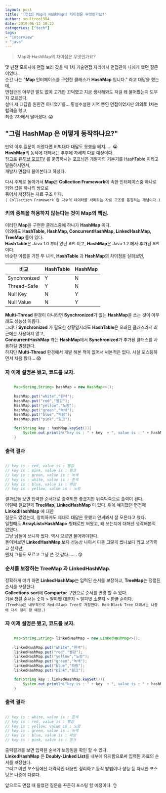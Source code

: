 ```yaml
---
layout: post
title: '[면접] Map과 HashMap의 차이점은 무엇인가요?'
author: soultree1984
date: 2019-06-12 10:22
categories: ["tech"]
tags: 
- "interview"
- "java"
---
```


> Map과 HashMap의 차이점은 무엇인가요?

몇 년전 모회사에 면접 보러 갔을 때 1차 기술면접 자리에서 면접관이 나에게 했던 질문이었다.<br/>
순간 나는 "**Map** 인터페이스를 구현한 클래스가 **HashMap** 입니다." 라고 대답을 했는데,<br/>
면접관은 아무런 말도 없이 고개만 끄덕였고 지금 생각해봐도 저걸 왜 물어봤는지 도무지 모르겠다.<br/>
설마 저 대답을 원한건 아니었기를... 횡설수설한 기억 뿐인 면접이었지만 의외로 1차는 합격을 했고,<br/>
최종 2차에서 떨어졌다. 😱

## "그럼 HashMap 은 어떻게 동작하나요?"

만약 이후 질문이 저랬다면 버벅대다 대답도 못했을 테지..... 😭<br/> 
**HashMap**의 동작에 대해서는 추후에 자세히 다룰 예정이다.<br/>
참고로 [유투브 포프TV][1] 를 운영하시는 포프님은 개발자의 기본기를 HashTable 이라고 말씀하시면서,<br/> 
개발자 면접때 물어본다고 하셨다.<br/>

[1]:https://www.youtube.com/watch?v=S7vni1hdsZE

다시 주제로 돌아가서 **Map**은 **Collection Framework**에 속한 인터페이스중 하나로 키와 값을 하나의 쌍으로<br/>
묶어서 저장하는 자료 구조 이다.<br/>
`( Collection Framework 란 다수의 데이터를 처리하는 자료 구조를 통칭하는 개념이다.)` 

### 키의 중복을 허용하지 않는다는 것이 Map의 핵심.

이러한 **Map**을 구현한 클래스중에 하나가 **HashMap** 이다. <br/>
이외에도 **HashTable, HashMap, ConcurrentHashMap, LinkedHashMap, TreeMap** 등이 있다.<br/>
**HashTable**은 Java 1.0 부터 있던 API 이고, **HashMap**은 Java 1.2 에서 추가된 API 이다.<br/>
비슷한 이름을 가진 두 녀석, **HashTable** 과 **HashMap**의 차이점을 살펴보면,<br/>


비교 | HashTable  | HashMap
------------ | ------------- | -------------
Synchronized  | Y | N
Thread-Safe  | Y | N 
Null Key  | N | Y
Null Value  | N | Y

**Multi-Thread** 환경이 아니라면 **Synchronized**가 없는 **HashMap**을 쓰는 것이 아무래도 성능상 이롭다.<br/>
그러나 **Synchronized** 가 필요한 상황일지라도 **HashTable**은 오래된 클래스라서 최근에는 사용하지 않고,<br>
**ConcurrentHashMap** 라는 **HashMap**에서 **Synchronized**가 추가된 클래스를 사용하길 권장한다.<br/>
하지만 **Multi-Thread** 환경에서 개발 해본 적이 없어서 써본적은 없다. 사실 포스팅하면서 처음 봤다... 😱

### 자 이제 설명은 됐고, 코드를 보자. 

```java

    Map<String,String> hashMap = new HashMap<>();
    
    hashMap.put("white","흰색");
    hashMap.put("red","빨강");
    hashMap.put("yellow","노랑");
    hashMap.put("green","녹색");
    hashMap.put("blue","파랑");
    hashMap.put("pink","핑크");

    for(String key : hashMap.keySet()){
        System.out.println("key is : " + key  + ", value is : " + hashMap.get(key));
    }

```

### 출력 결과

```java

// key is : red, value is : 빨강
// key is : pink, value is : 핑크
// key is : green, value is : 녹색
// key is : white, value is : 흰색
// key is : blue, value is : 파랑
// key is : yellow, value is : 노랑

```

결과값을 보면 입력한 순서대로 출력되면 좋겠지만 뒤죽박죽으로 출력이 된다.<br/>
이럴때 필요한게 **TreeMap**, **LinkedHashMap** 이 있다. 위에 얘기했던 면접때 **LinkedHashMap** 에 대한<br/>
질문도 있었는데, 창피하게도 제대로 대답은 못했고 안써봐서 잘 모른다고 했다. <br/>
일할때도 **ArrayList\<HashMap\>** 형태로만 써왔고, 왜 쓰는지에 대해선 생각해본적 없었다.<br/>
그냥 남들이 쓰니까 썼다. 역시 모르면 물어봐야한다.<br/>
돌이켜보면 **LinkedHashMap** 보다 성능상 나아서 다들 그렇게 썼나보다 라고 생각하고 싶지만,<br/>
왠지 그들도 모르고 그냥 쓴 것 같다....... 😰

### 순서를 보장하는 TreeMap 과 LinkedHashMap.

정확하게 얘기 하면 **LinkedHashMap**는 입력된 순서를 보장하고, **TreeMap**는 정렬된 순서를 보장한다.<br/>
 **Collections.sort**에 **Compartor** 구현으로 순서를 변경 할 수 있다.<br/>
기본 정렬 순서는 숫자 > 알파벳 대문자 > 알파벳 소문자 > 한글 순이다.<br/>
`(TreeMap은 내부적으로 Red-Black Tree로 저장한다. Red-Black Tree 대해서는 나중에 다시 정리 할 예정.)`  


### 자 이제 설명은 됐고, 코드를 보자. 

```java

    Map<String,String> linkedHashMap = new LinkedHashMap<>();
    
    linkedHashMap.put("white","흰색");
    linkedHashMap.put("red","빨강");
    linkedHashMap.put("yellow","노랑");
    linkedHashMap.put("green","녹색");
    linkedHashMap.put("blue","파랑");
    linkedHashMap.put("pink","핑크");

    for(String key : linkedHashMap.keySet()){
        System.out.println("key is : " + key  + ", value is : " + hashMap.get(key));
    }

```

### 출력 결과

```java

// key is : white, value is : 흰색
// key is : red, value is : 빨강
// key is : yellow, value is : 노랑
// key is : green, value is : 녹색
// key is : blue, value is : 파랑
// key is : pink, value is : 핑크

```

출력결과를 보면 입력된 순서가 보장됨을 확인 할 수 있다.<br/>
**LinkedHashMap** 은 **Doubly-Linked List**를 내부에 유지함으로써 입력된 자료의 순서를 보장한다.<br/>
그리고 이번 포스팅에선 대략적인 내용만 정리하고 동작 방법이나 성능 등 자세한 포스팅은 나중에 다룬다.<br/> 

앞으로도 면접 때 들었던 질문을 꾸준히 포스팅 할 예정이다. 👌